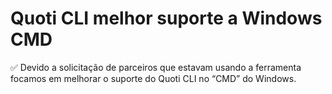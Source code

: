 # Quoti CLI melhor suporte a Windows CMD




✅ Devido a solicitação de parceiros que estavam usando a ferramenta focamos em melhorar o suporte do Quoti CLI no “CMD” do Windows.

